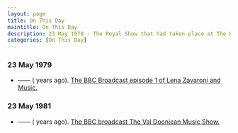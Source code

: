 ```yaml
---
layout: page
title: On This Day
maintitle: On This Day
description: 23 May 1979 - The Royal Show that had taken place at The King's Theatre, Glasgow on the 17 May 1977 was broadcast. 22 May 1979 - Lena is interviewed by Michael Aspel about her life and career so far, on his TV Show Ask Aspel.
categories: [On This Day]
---
```


### 23 May 1979
* —— (<span id="age1"></span> years ago). [The BBC Broadcast episode 1 of Lena Zavaroni and Music.](/bbc%20one/lena%20zavaroni%20and%20music/1979/05/23/lena-zavaroni-and-music.html)

### 23 May 1981
* —— (<span id="age2"></span> years ago). [The BBC broadcast The Val Doonican Music Show.](/bbc%20one/1981/05/23/val-doonican-show.html)

<!-- Script for calculating number of years ago -->
<script>
var dob = '19790523';
var year = Number(dob.substr(0, 4));
var month = Number(dob.substr(4, 2)) - 1;
var day = Number(dob.substr(6, 2));
var today = new Date();
var age1 = today.getFullYear() - year;
if (today.getMonth() < month || (today.getMonth() == month && today.getDate() < day)) {
age1--;
}
document.getElementById("age1").innerHTML=age1;

var dob = '19810523';
var year = Number(dob.substr(0, 4));
var month = Number(dob.substr(4, 2)) - 1;
var day = Number(dob.substr(6, 2));
var today = new Date();
var age2 = today.getFullYear() - year;
if (today.getMonth() < month || (today.getMonth() == month && today.getDate() < day)) {
age2--;
}
document.getElementById("age2").innerHTML=age2;
</script>

